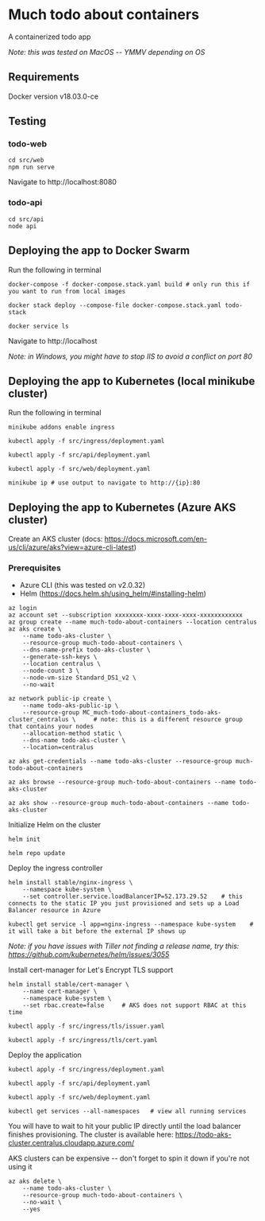 # Much todo about containers
A containerized todo app

_Note: this was tested on MacOS -- YMMV depending on OS_

## Requirements
Docker version v18.03.0-ce

## Testing
### todo-web
```
cd src/web
npm run serve
```
Navigate to http://localhost:8080

### todo-api
```
cd src/api
node api
```

## Deploying the app to Docker Swarm
Run the following in terminal
```
docker-compose -f docker-compose.stack.yaml build # only run this if you want to run from local images

docker stack deploy --compose-file docker-compose.stack.yaml todo-stack

docker service ls
```
Navigate to http://localhost

_Note: in Windows, you might have to stop IIS to avoid a conflict on port 80_

## Deploying the app to Kubernetes (local minikube cluster)
Run the following in terminal
```
minikube addons enable ingress

kubectl apply -f src/ingress/deployment.yaml

kubectl apply -f src/api/deployment.yaml

kubectl apply -f src/web/deployment.yaml

minikube ip # use output to navigate to http://{ip}:80
```

## Deploying the app to Kubernetes (Azure AKS cluster)
Create an AKS cluster (docs: https://docs.microsoft.com/en-us/cli/azure/aks?view=azure-cli-latest)

### Prerequisites
- Azure CLI (this was tested on v2.0.32)
- Helm (https://docs.helm.sh/using_helm/#installing-helm)

```
az login
az account set --subscription xxxxxxxx-xxxx-xxxx-xxxx-xxxxxxxxxxxx
az group create --name much-todo-about-containers --location centralus
az aks create \
    --name todo-aks-cluster \
    --resource-group much-todo-about-containers \
    --dns-name-prefix todo-aks-cluster \
    --generate-ssh-keys \
    --location centralus \
    --node-count 3 \
    --node-vm-size Standard_DS1_v2 \
    --no-wait

az network public-ip create \
    --name todo-aks-public-ip \
    --resource-group MC_much-todo-about-containers_todo-aks-cluster_centralus \     # note: this is a different resource group that contains your nodes
    --allocation-method static \
    --dns-name todo-aks-cluster \
    --location=centralus

az aks get-credentials --name todo-aks-cluster --resource-group much-todo-about-containers

az aks browse --resource-group much-todo-about-containers --name todo-aks-cluster

az aks show --resource-group much-todo-about-containers --name todo-aks-cluster
```

Initialize Helm on the cluster
```
helm init

helm repo update
```

Deploy the ingress controller
```
helm install stable/nginx-ingress \
    --namespace kube-system \
    --set controller.service.loadBalancerIP=52.173.29.52    # this connects to the static IP you just provisioned and sets up a Load Balancer resource in Azure

kubectl get service -l app=nginx-ingress --namespace kube-system    # it will take a bit before the external IP shows up
```
_Note: if you have issues with Tiller not finding a release name, try this: https://github.com/kubernetes/helm/issues/3055_

Install cert-manager for Let's Encrypt TLS support
```
helm install stable/cert-manager \
    --name cert-manager \
    --namespace kube-system \
    --set rbac.create=false     # AKS does not support RBAC at this time

kubectl apply -f src/ingress/tls/issuer.yaml

kubectl apply -f src/ingress/tls/cert.yaml
```

Deploy the application
```
kubectl apply -f src/ingress/deployment.yaml

kubectl apply -f src/api/deployment.yaml

kubectl apply -f src/web/deployment.yaml

kubectl get services --all-namespaces   # view all running services
```
You will have to wait to hit your public IP directly until the load balancer finishes provisioning. The cluster is available here: https://todo-aks-cluster.centralus.cloudapp.azure.com/

AKS clusters can be expensive -- don't forget to spin it down if you're not using it
```
az aks delete \
    --name todo-aks-cluster \
    --resource-group much-todo-about-containers \
    --no-wait \
    --yes
```
